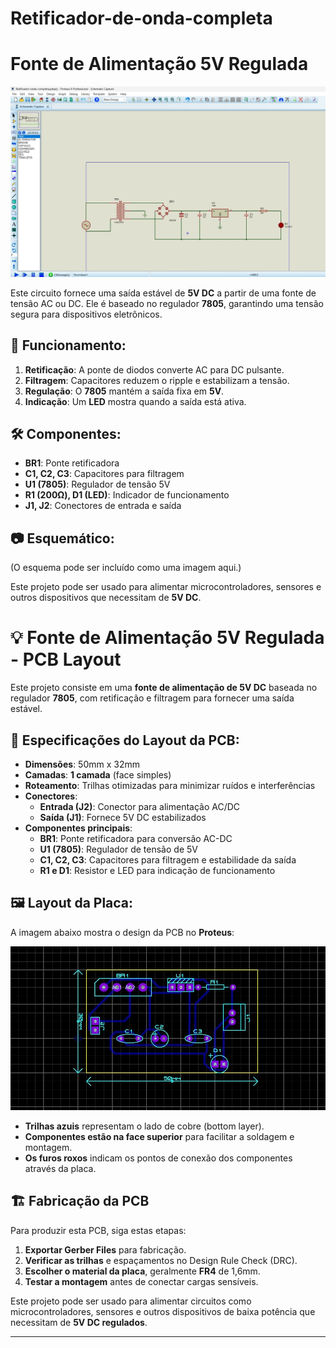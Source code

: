 # Retificador-de-onda-completa
 
# Fonte de Alimentação 5V Regulada

![ESQUEMATICO](https://github.com/VictorJerba/Retificador-de-onda-completa/blob/main/Esquematico.jpeg)

Este circuito fornece uma saída estável de **5V DC** a partir de uma fonte de tensão AC ou DC. Ele é baseado no regulador **7805**, garantindo uma tensão segura para dispositivos eletrônicos.

## 📜 Funcionamento:
1. **Retificação**: A ponte de diodos converte AC para DC pulsante.
2. **Filtragem**: Capacitores reduzem o ripple e estabilizam a tensão.
3. **Regulação**: O **7805** mantém a saída fixa em **5V**.
4. **Indicação**: Um **LED** mostra quando a saída está ativa.

## 🛠️ Componentes:
- **BR1**: Ponte retificadora
- **C1, C2, C3**: Capacitores para filtragem
- **U1 (7805)**: Regulador de tensão 5V
- **R1 (200Ω), D1 (LED)**: Indicador de funcionamento
- **J1, J2**: Conectores de entrada e saída

## 📷 Esquemático:
(O esquema pode ser incluído como uma imagem aqui.)

Este projeto pode ser usado para alimentar microcontroladores, sensores e outros dispositivos que necessitam de **5V DC**.


# 💡 Fonte de Alimentação 5V Regulada - PCB Layout

Este projeto consiste em uma **fonte de alimentação de 5V DC** baseada no regulador **7805**, com retificação e filtragem para fornecer uma saída estável.

## 📌 Especificações do Layout da PCB:
- **Dimensões**: 50mm x 32mm
- **Camadas**: **1 camada** (face simples)
- **Roteamento**: Trilhas otimizadas para minimizar ruídos e interferências
- **Conectores**:
  - **Entrada (J2)**: Conector para alimentação AC/DC
  - **Saída (J1)**: Fornece 5V DC estabilizados
- **Componentes principais**:
  - **BR1**: Ponte retificadora para conversão AC-DC
  - **U1 (7805)**: Regulador de tensão de 5V
  - **C1, C2, C3**: Capacitores para filtragem e estabilidade da saída
  - **R1 e D1**: Resistor e LED para indicação de funcionamento

## 🖼️ Layout da Placa:
A imagem abaixo mostra o design da PCB no **Proteus**:

![PCB Layout](https://github.com/VictorJerba/Retificador-de-onda-completa/blob/main/PCB.jpeg)

- **Trilhas azuis** representam o lado de cobre (bottom layer).
- **Componentes estão na face superior** para facilitar a soldagem e montagem.
- **Os furos roxos** indicam os pontos de conexão dos componentes através da placa.

## 🏗️ Fabricação da PCB
Para produzir esta PCB, siga estas etapas:
1. **Exportar Gerber Files** para fabricação.
2. **Verificar as trilhas** e espaçamentos no Design Rule Check (DRC).
3. **Escolher o material da placa**, geralmente **FR4** de 1,6mm.
4. **Testar a montagem** antes de conectar cargas sensíveis.

Este projeto pode ser usado para alimentar circuitos como microcontroladores, sensores e outros dispositivos de baixa potência que necessitam de **5V DC regulados**.

---

